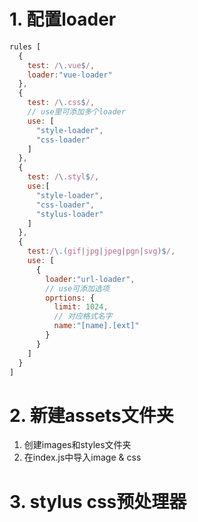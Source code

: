 # 1. 配置loader
```javascript
rules [
  {
    test: /\.vue$/,
    loader:"vue-loader"
  },
  {
    test: /\.css$/,
    // use里可添加多个loader
    use: [
      "style-loader",
      "css-loader"
    ]
  },
  {
    test: /\.styl$/,
    use:[
      "style-loader",
      "css-loader",
      "stylus-loader"
    ]
  },
  {
    test:/\.(gif|jpg|jpeg|pgn|svg)$/,
    use: [
      {
        loader:"url-loader",
        // use可添加选项
        oprtions: {
          limit: 1024,
          // 对应格式名字
          name:"[name].[ext]"
        }
      }
    ]
  }
]
```

# 2. 新建assets文件夹
1. 创建images和styles文件夹
2. 在index.js中导入image & css

# 3. stylus css预处理器